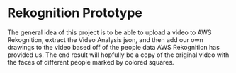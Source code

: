 # Rekognition Prototype 

The general idea of this project is to be able to upload a video to AWS Rekognition, extract the Video Analysis json, and then add our own drawings to the video based off of the people data AWS Rekognition has provided us. The end result will hopfully be a copy of the original video with the faces of different people marked by colored squares.
